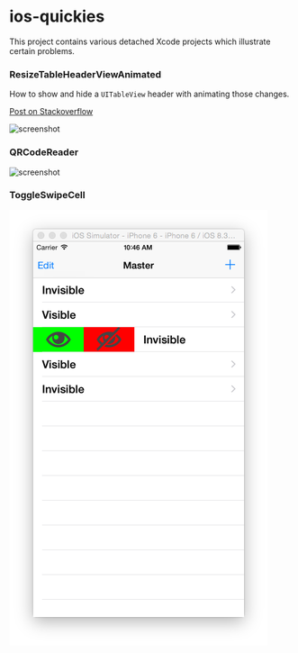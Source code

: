 ios-quickies
============

This project contains various detached Xcode projects which illustrate certain problems.



### ResizeTableHeaderViewAnimated

How to show and hide a `UITableView` header with animating those changes.

[Post on Stackoverflow](http://stackoverflow.com/a/15416193/784318)

![screenshot](https://raw.github.com/besi/ios-quickies/master/ResizeTableHeaderViewAnimated/screenshot.png)


### QRCodeReader

![screenshot](https://raw.github.com/besi/ios-quickies/master/QRCodeReader/screenshot.png)


### ToggleSwipeCell

![screenshot](https://raw.githubusercontent.com/besi/ios-quickies/master/ToggleCellSwipe/screenshot.png)